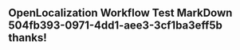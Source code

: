 <properties
ms.topic="hero-topic"
ms.test1="hero-topic"
ms.test2="test"/>

## OpenLocalization Workflow Test MarkDown 504fb393-0971-4dd1-aee3-3cf1ba3eff5b thanks!
